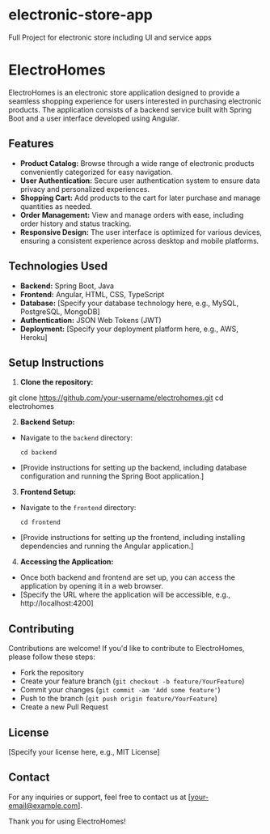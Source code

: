 # electronic-store-app
Full Project for electronic store including UI and service apps


# ElectroHomes

ElectroHomes is an electronic store application designed to provide a seamless shopping experience for users interested in purchasing electronic products. The application consists of a backend service built with Spring Boot and a user interface developed using Angular.

## Features

- **Product Catalog:** Browse through a wide range of electronic products conveniently categorized for easy navigation.
- **User Authentication:** Secure user authentication system to ensure data privacy and personalized experiences.
- **Shopping Cart:** Add products to the cart for later purchase and manage quantities as needed.
- **Order Management:** View and manage orders with ease, including order history and status tracking.
- **Responsive Design:** The user interface is optimized for various devices, ensuring a consistent experience across desktop and mobile platforms.

## Technologies Used

- **Backend:** Spring Boot, Java
- **Frontend:** Angular, HTML, CSS, TypeScript
- **Database:** [Specify your database technology here, e.g., MySQL, PostgreSQL, MongoDB]
- **Authentication:** JSON Web Tokens (JWT)
- **Deployment:** [Specify your deployment platform here, e.g., AWS, Heroku]

## Setup Instructions

1. **Clone the repository:**

git clone https://github.com/your-username/electrohomes.git
cd electrohomes


2. **Backend Setup:**
- Navigate to the `backend` directory:
  ```
  cd backend
  ```
- [Provide instructions for setting up the backend, including database configuration and running the Spring Boot application.]

3. **Frontend Setup:**
- Navigate to the `frontend` directory:
  ```
  cd frontend
  ```
- [Provide instructions for setting up the frontend, including installing dependencies and running the Angular application.]

4. **Accessing the Application:**
- Once both backend and frontend are set up, you can access the application by opening it in a web browser.
- [Specify the URL where the application will be accessible, e.g., http://localhost:4200]

## Contributing

Contributions are welcome! If you'd like to contribute to ElectroHomes, please follow these steps:
- Fork the repository
- Create your feature branch (`git checkout -b feature/YourFeature`)
- Commit your changes (`git commit -am 'Add some feature'`)
- Push to the branch (`git push origin feature/YourFeature`)
- Create a new Pull Request

## License

[Specify your license here, e.g., MIT License]

## Contact

For any inquiries or support, feel free to contact us at [your-email@example.com].

Thank you for using ElectroHomes!
